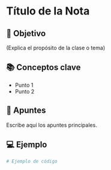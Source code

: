 # Título de la Nota

## 🎯 Objetivo
(Explica el propósito de la clase o tema)

## 📚 Conceptos clave
- Punto 1
- Punto 2

## 📝 Apuntes
Escribe aquí los apuntes principales.

## 💻 Ejemplo
```bash
# Ejemplo de código
